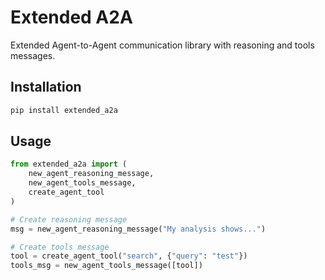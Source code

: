 # Extended A2A

Extended Agent-to-Agent communication library with reasoning and tools messages.

## Installation

```bash
pip install extended_a2a
```

## Usage

```python
from extended_a2a import (
    new_agent_reasoning_message,
    new_agent_tools_message,
    create_agent_tool
)

# Create reasoning message
msg = new_agent_reasoning_message("My analysis shows...")

# Create tools message
tool = create_agent_tool("search", {"query": "test"})
tools_msg = new_agent_tools_message([tool])
```
